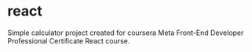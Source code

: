 # react
Simple calculator project created for coursera Meta Front-End Developer Professional Certificate React course.
